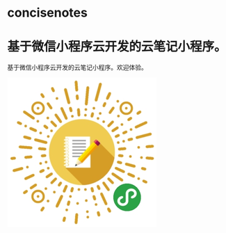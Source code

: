 # concisenotes





基于微信小程序云开发的云笔记小程序。
=======
基于微信小程序云开发的云笔记小程序。欢迎体验。

![Alt text](/miniprogram/images/miniprogram.jpg)
